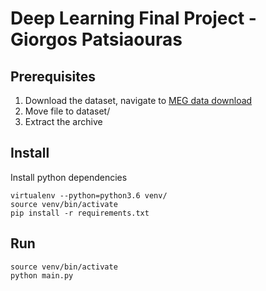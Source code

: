 # Deep Learning Final Project - Giorgos Patsiaouras

## Prerequisites
1. Download the dataset, navigate to [MEG data download](https://mega.nz/file/fdkQlYDC#V2TFtyStGLtChQSU_rq4Au9SS61O6R4ysWsoBdP5F74)
2. Move file to dataset/
4. Extract the archive

## Install
Install python dependencies
```shell script
virtualenv --python=python3.6 venv/
source venv/bin/activate
pip install -r requirements.txt
```

## Run
```shell script
source venv/bin/activate
python main.py
```